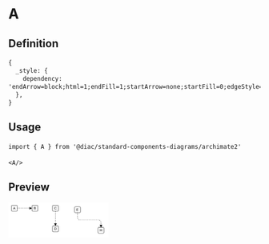 # A

## Definition

```
{
  _style: { 
    dependency: 'endArrow=block;html=1;endFill=1;startArrow=none;startFill=0;edgeStyle=elbowEdgeStyle;elbow=vertical;dashed=1',
  },
}
```

## Usage

```
import { A } from '@diac/standard-components-diagrams/archimate2'

<A/>
```

## Preview

<img src="./a.png" width="200"/>
